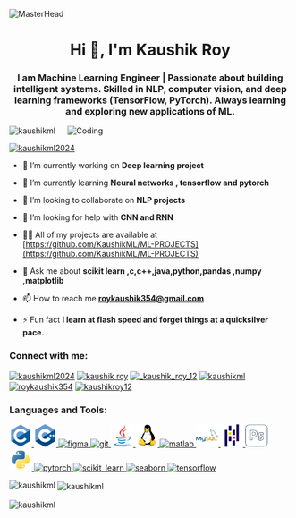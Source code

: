 ![MasterHead](https://res.cloudinary.com/superfolio/image/upload/v1620689979/68747470733a2f2f692e70696e696d672e636f6d2f6f726967696e616c732f63362f33332f63322f63363333633230656465383266306530636564376435373064626533613166332e676966_yjuh2s.gif)
<h1 align="center">Hi 👋, I'm Kaushik Roy</h1>
<h3 align="center">I am Machine Learning Engineer | Passionate about building intelligent systems. Skilled in NLP, computer vision, and deep learning frameworks (TensorFlow, PyTorch). Always learning and exploring new applications of ML.</h3>

<img align="right" alt="Coding" width="400" src="https://analyticsindiamag.com/wp-content/uploads/2018/05/nural-network_3.gif">

<p align="left"> <img src="https://komarev.com/ghpvc/?username=kaushikml&label=Profile%20views&color=0e75b6&style=flat" alt="kaushikml" /> </p>

<p align="left"> <a href="https://twitter.com/kaushikml2024" target="blank"><img src="https://img.shields.io/twitter/follow/kaushikml2024?logo=twitter&style=for-the-badge" alt="kaushikml2024" /></a> </p>

- 🔭 I’m currently working on **Deep learning project**

- 🌱 I’m currently learning **Neural networks , tensorflow and pytorch**

- 👯 I’m looking to collaborate on **NLP projects**

- 🤝 I’m looking for help with **CNN and RNN**

- 👨‍💻 All of my projects are available at [https://github.com/KaushikML/ML-PROJECTS](https://github.com/KaushikML/ML-PROJECTS)

- 💬 Ask me about **scikit learn ,c,c++,java,python,pandas ,numpy ,matplotlib**

- 📫 How to reach me **roykaushik354@gmail.com**

- ⚡ Fun fact **I learn at flash speed and forget things at a quicksilver pace.**

<h3 align="left">Connect with me:</h3>
<p align="left">
<a href="https://twitter.com/kaushikml2024" target="blank"><img align="center" src="https://raw.githubusercontent.com/rahuldkjain/github-profile-readme-generator/master/src/images/icons/Social/twitter.svg" alt="kaushikml2024" height="30" width="40" /></a>
<a href="https://linkedin.com/in/kaushik roy" target="blank"><img align="center" src="https://raw.githubusercontent.com/rahuldkjain/github-profile-readme-generator/master/src/images/icons/Social/linked-in-alt.svg" alt="kaushik roy" height="30" width="40" /></a>
<a href="https://instagram.com/_kaushik_roy_12" target="blank"><img align="center" src="https://raw.githubusercontent.com/rahuldkjain/github-profile-readme-generator/master/src/images/icons/Social/instagram.svg" alt="_kaushik_roy_12" height="30" width="40" /></a>
<a href="https://www.codechef.com/users/kaushikml" target="blank"><img align="center" src="https://cdn.jsdelivr.net/npm/simple-icons@3.1.0/icons/codechef.svg" alt="kaushikml" height="30" width="40" /></a>
<a href="https://www.hackerrank.com/roykaushik354" target="blank"><img align="center" src="https://raw.githubusercontent.com/rahuldkjain/github-profile-readme-generator/master/src/images/icons/Social/hackerrank.svg" alt="roykaushik354" height="30" width="40" /></a>
<a href="https://www.leetcode.com/kaushikroy12" target="blank"><img align="center" src="https://raw.githubusercontent.com/rahuldkjain/github-profile-readme-generator/master/src/images/icons/Social/leet-code.svg" alt="kaushikroy12" height="30" width="40" /></a>
</p>

<h3 align="left">Languages and Tools:</h3>
<p align="left"> <a href="https://www.cprogramming.com/" target="_blank" rel="noreferrer"> <img src="https://raw.githubusercontent.com/devicons/devicon/master/icons/c/c-original.svg" alt="c" width="40" height="40"/> </a> <a href="https://www.w3schools.com/cpp/" target="_blank" rel="noreferrer"> <img src="https://raw.githubusercontent.com/devicons/devicon/master/icons/cplusplus/cplusplus-original.svg" alt="cplusplus" width="40" height="40"/> </a> <a href="https://www.figma.com/" target="_blank" rel="noreferrer"> <img src="https://www.vectorlogo.zone/logos/figma/figma-icon.svg" alt="figma" width="40" height="40"/> </a> <a href="https://git-scm.com/" target="_blank" rel="noreferrer"> <img src="https://www.vectorlogo.zone/logos/git-scm/git-scm-icon.svg" alt="git" width="40" height="40"/> </a> <a href="https://www.java.com" target="_blank" rel="noreferrer"> <img src="https://raw.githubusercontent.com/devicons/devicon/master/icons/java/java-original.svg" alt="java" width="40" height="40"/> </a> <a href="https://www.linux.org/" target="_blank" rel="noreferrer"> <img src="https://raw.githubusercontent.com/devicons/devicon/master/icons/linux/linux-original.svg" alt="linux" width="40" height="40"/> </a> <a href="https://www.mathworks.com/" target="_blank" rel="noreferrer"> <img src="https://upload.wikimedia.org/wikipedia/commons/2/21/Matlab_Logo.png" alt="matlab" width="40" height="40"/> </a> <a href="https://www.mysql.com/" target="_blank" rel="noreferrer"> <img src="https://raw.githubusercontent.com/devicons/devicon/master/icons/mysql/mysql-original-wordmark.svg" alt="mysql" width="40" height="40"/> </a> <a href="https://pandas.pydata.org/" target="_blank" rel="noreferrer"> <img src="https://raw.githubusercontent.com/devicons/devicon/2ae2a900d2f041da66e950e4d48052658d850630/icons/pandas/pandas-original.svg" alt="pandas" width="40" height="40"/> </a> <a href="https://www.photoshop.com/en" target="_blank" rel="noreferrer"> <img src="https://raw.githubusercontent.com/devicons/devicon/master/icons/photoshop/photoshop-line.svg" alt="photoshop" width="40" height="40"/> </a> <a href="https://www.python.org" target="_blank" rel="noreferrer"> <img src="https://raw.githubusercontent.com/devicons/devicon/master/icons/python/python-original.svg" alt="python" width="40" height="40"/> </a> <a href="https://pytorch.org/" target="_blank" rel="noreferrer"> <img src="https://www.vectorlogo.zone/logos/pytorch/pytorch-icon.svg" alt="pytorch" width="40" height="40"/> </a> <a href="https://scikit-learn.org/" target="_blank" rel="noreferrer"> <img src="https://upload.wikimedia.org/wikipedia/commons/0/05/Scikit_learn_logo_small.svg" alt="scikit_learn" width="40" height="40"/> </a> <a href="https://seaborn.pydata.org/" target="_blank" rel="noreferrer"> <img src="https://seaborn.pydata.org/_images/logo-mark-lightbg.svg" alt="seaborn" width="40" height="40"/> </a> <a href="https://www.tensorflow.org" target="_blank" rel="noreferrer"> <img src="https://www.vectorlogo.zone/logos/tensorflow/tensorflow-icon.svg" alt="tensorflow" width="40" height="40"/> </a> </p>

<p><img align="left" src="https://github-readme-stats.vercel.app/api/top-langs?username=kaushikml&show_icons=true&locale=en&layout=compact" alt="kaushikml" /></p>

<p>&nbsp;<img align="center" src="https://github-readme-stats.vercel.app/api?username=kaushikml&show_icons=true&locale=en" alt="kaushikml" /></p>

<p><img align="center" src="https://github-readme-streak-stats.herokuapp.com/?user=kaushikml&" alt="kaushikml" /></p>
